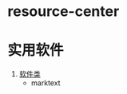 # resource-center

# 实用软件
1. [软件类](https://blog.csdn.net/qq_20042935/article/details/134313527)
   - marktext
